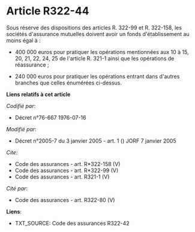 # Article R322-44

Sous réserve des dispositions des articles R. 322-99 et R. 322-158, les sociétés d'assurance mutuelles doivent avoir un fonds
d'établissement au moins égal à :

- 400 000 euros pour pratiquer les opérations mentionnées aux 10 à 15, 20, 21, 22, 24, 25 de l'article R. 321-1 ainsi que les
opérations de réassurance ;

- 240 000 euros pour pratiquer les opérations entrant dans d'autres branches que celles énumérées ci-dessus.

**Liens relatifs à cet article**

_Codifié par_:

  - Décret n°76-667 1976-07-16

_Modifié par_:

  - Décret n°2005-7 du 3 janvier 2005 - art. 1 () JORF 7 janvier 2005

_Cite_:

  - Code des assurances - art. R*322-158 (V)
  - Code des assurances - art. R*322-99 (V)
  - Code des assurances - art. R321-1 (V)

_Cité par_:

  - Code des assurances - art. R322-80 (V)

**Liens**:

  - TXT_SOURCE: Code des assurances R322-42
